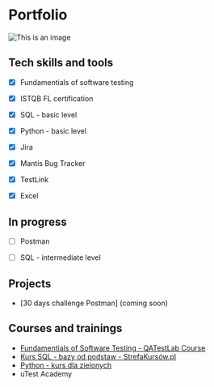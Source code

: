 # Portfolio
![This is an image](https://i.postimg.cc/P54PfDGq/big-sale-2.png)

## Tech skills and tools 
- [x] Fundamentials of software testing
- [x] ISTQB FL certification
- [x] SQL - basic level
- [x] Python - basic level
- [x] Jira
- [x] Mantis Bug Tracker
- [x] TestLink
- [x] Excel


## In progress
- [ ] Postman
- [ ] SQL - intermediate level


## Projects
* [30 days challenge Postman] (coming soon)


## Courses and trainings
* [Fundamentials of Software Testing - QATestLab Course](https://drive.google.com/file/d/1U0Re62-51UT7KzOMadCLss5DWqEvIsaz/view)
* [Kurs SQL - bazy od podstaw - StrefaKursów.pl](https://platforma.strefakursow.pl/p/certificate/hash/fquc7tfb9tkwc8804g4oc0g440o8w4s)
* [Python - kurs dla zielonych](https://platforma.strefakursow.pl/p/certificate/hash/a73pjk9xyk8w04go8cksgwswwgg8cg8)
* uTest Academy


